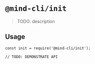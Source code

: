 # `@mind-cli/init`

> TODO: description

## Usage

```
const init = require('@mind-cli/init');

// TODO: DEMONSTRATE API
```

